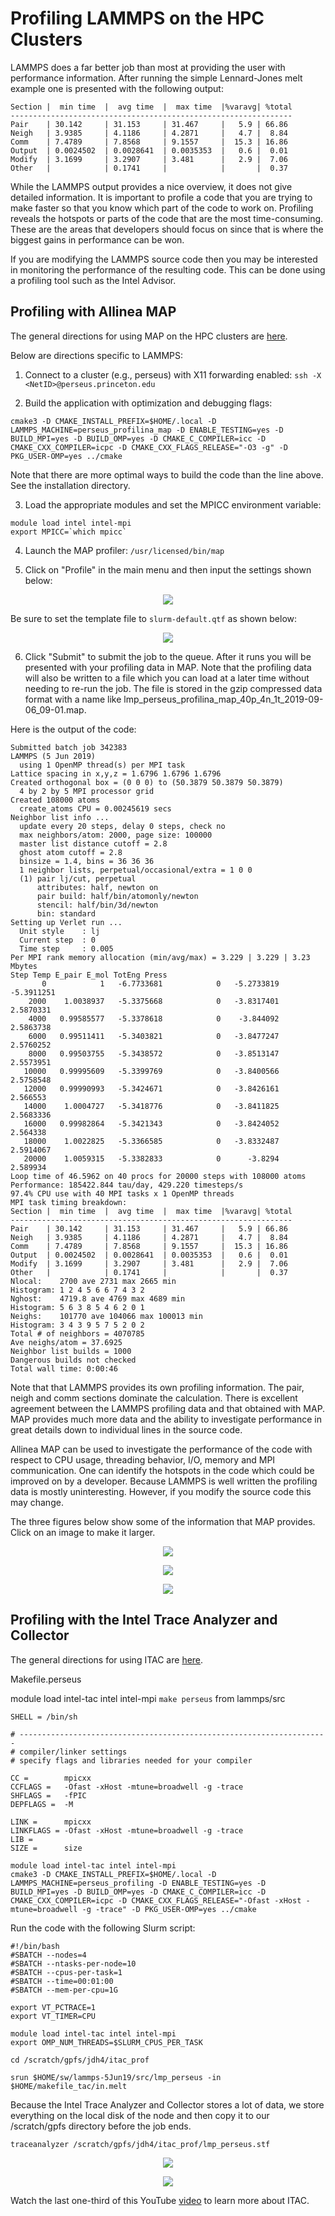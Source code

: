 # Profiling LAMMPS on the HPC Clusters

LAMMPS does a far better job than most at providing the user with performance information.
After running the simple Lennard-Jones melt example one is presented with the following
output:

```
Section |  min time  |  avg time  |  max time  |%varavg| %total
---------------------------------------------------------------
Pair    | 30.142     | 31.153     | 31.467     |   5.9 | 66.86
Neigh   | 3.9385     | 4.1186     | 4.2871     |   4.7 |  8.84
Comm    | 7.4789     | 7.8568     | 9.1557     |  15.3 | 16.86
Output  | 0.0024502  | 0.0028641  | 0.0035353  |   0.6 |  0.01
Modify  | 3.1699     | 3.2907     | 3.481      |   2.9 |  7.06
Other   |            | 0.1741     |            |       |  0.37
```

While the LAMMPS output provides a nice overview, it does not give detailed information.
It is important to profile a code that you are trying to make faster so that you know
which part of the code to work on.
Profiling reveals the hotspots or parts of the code that are the most time-consuming.
These are the areas that developers should focus on since that is where the biggest
gains in performance can be won.

If you are modifying the LAMMPS source code then you may be interested in monitoring the
performance of the resulting code. This can be done using a profiling tool such as the
Intel Advisor.

## Profiling with Allinea MAP

The general directions for using MAP on the HPC clusters are [here](https://researchcomputing.princeton.edu/faq/profiling-with-allinea-ma).

Below are directions specific to LAMMPS:

1. Connect to a cluster (e.g., perseus) with X11 forwarding enabled: `ssh -X <NetID>@perseus.princeton.edu`

2. Build the application with optimization and debugging flags:

```
cmake3 -D CMAKE_INSTALL_PREFIX=$HOME/.local -D LAMMPS_MACHINE=perseus_profilina_map -D ENABLE_TESTING=yes -D BUILD_MPI=yes -D BUILD_OMP=yes -D CMAKE_C_COMPILER=icc -D CMAKE_CXX_COMPILER=icpc -D CMAKE_CXX_FLAGS_RELEASE="-O3 -g" -D PKG_USER-OMP=yes ../cmake
```

Note that there are more optimal ways to build the code than the line above. See the installation directory.

3. Load the appropriate modules and set the MPICC environment variable:

```
module load intel intel-mpi
export MPICC=`which mpicc`
```

4. Launch the MAP profiler: `/usr/licensed/bin/map`

5. Click on "Profile" in the main menu and then input the settings shown below:

<p align="center">
<img src="run_settings.png">
</p>

Be sure to set the template file to `slurm-default.qtf` as shown below:

<p align="center">
<img src="submission_template_file.png">
</p>

6. Click "Submit" to submit the job to the queue. After it runs you will be presented with your profiling data in MAP. Note that the profiling data will also be written to a file which you can load at a later time without needing to re-run the job. The file is stored in the gzip compressed data format with a name like lmp_perseus_profilina_map_40p_4n_1t_2019-09-06_09-01.map.

Here is the output of the code:

```
Submitted batch job 342383
LAMMPS (5 Jun 2019)
  using 1 OpenMP thread(s) per MPI task
Lattice spacing in x,y,z = 1.6796 1.6796 1.6796
Created orthogonal box = (0 0 0) to (50.3879 50.3879 50.3879)
  4 by 2 by 5 MPI processor grid
Created 108000 atoms
  create_atoms CPU = 0.00245619 secs
Neighbor list info ...
  update every 20 steps, delay 0 steps, check no
  max neighbors/atom: 2000, page size: 100000
  master list distance cutoff = 2.8
  ghost atom cutoff = 2.8
  binsize = 1.4, bins = 36 36 36
  1 neighbor lists, perpetual/occasional/extra = 1 0 0
  (1) pair lj/cut, perpetual
      attributes: half, newton on
      pair build: half/bin/atomonly/newton
      stencil: half/bin/3d/newton
      bin: standard
Setting up Verlet run ...
  Unit style    : lj
  Current step  : 0
  Time step     : 0.005
Per MPI rank memory allocation (min/avg/max) = 3.229 | 3.229 | 3.23 Mbytes
Step Temp E_pair E_mol TotEng Press 
       0            1   -6.7733681            0   -5.2733819   -5.3911251 
    2000    1.0038937   -5.3375668            0   -3.8317401    2.5870331 
    4000   0.99585577   -5.3378618            0    -3.844092    2.5863738 
    6000   0.99511411   -5.3403821            0   -3.8477247    2.5760252 
    8000   0.99503755   -5.3438572            0   -3.8513147    2.5573951 
   10000   0.99995609   -5.3399769            0   -3.8400566    2.5758548 
   12000   0.99990993   -5.3424671            0   -3.8426161     2.566553 
   14000    1.0004727   -5.3418776            0   -3.8411825    2.5683336 
   16000   0.99982864   -5.3421343            0   -3.8424052     2.564338 
   18000    1.0022825   -5.3366585            0   -3.8332487    2.5914067 
   20000    1.0059315   -5.3382833            0      -3.8294     2.589934 
Loop time of 46.5962 on 40 procs for 20000 steps with 108000 atoms
Performance: 185422.844 tau/day, 429.220 timesteps/s
97.4% CPU use with 40 MPI tasks x 1 OpenMP threads
MPI task timing breakdown:
Section |  min time  |  avg time  |  max time  |%varavg| %total
---------------------------------------------------------------
Pair    | 30.142     | 31.153     | 31.467     |   5.9 | 66.86
Neigh   | 3.9385     | 4.1186     | 4.2871     |   4.7 |  8.84
Comm    | 7.4789     | 7.8568     | 9.1557     |  15.3 | 16.86
Output  | 0.0024502  | 0.0028641  | 0.0035353  |   0.6 |  0.01
Modify  | 3.1699     | 3.2907     | 3.481      |   2.9 |  7.06
Other   |            | 0.1741     |            |       |  0.37
Nlocal:    2700 ave 2731 max 2665 min
Histogram: 1 2 4 5 6 6 7 4 3 2
Nghost:    4719.8 ave 4769 max 4689 min
Histogram: 5 6 3 8 5 4 6 2 0 1
Neighs:    101770 ave 104066 max 100013 min
Histogram: 3 4 3 9 5 7 5 2 0 2
Total # of neighbors = 4070785
Ave neighs/atom = 37.6925
Neighbor list builds = 1000
Dangerous builds not checked
Total wall time: 0:00:46
```

Note that that LAMMPS provides its own profiling information. The pair, neigh and comm sections dominate the calculation. There is excellent agreement between the LAMMPS profiling data and that obtained with MAP. MAP provides much more data and the ability to investigate performance in great details down to individual lines in the source code.

Allinea MAP can be used to investigate the performance of the code with respect to CPU usage, threading behavior, I/O, memory and MPI communication. One can identify the hotspots in the code which could be improved on by a developer. Because LAMMPS is well written the profiling data is mostly uninteresting. However, if you modify the source code this may change.

The three figures below show some of the information that MAP provides. Click on an image to make it larger.

<p align="center">
<img src="map_overview.png">
</p>

<p align="center">
<img src="mpi_calls.png">
</p>

<p align="center">
<img src="by_function.png">
</p>

## Profiling with the Intel Trace Analyzer and Collector

The general directions for using ITAC are [here](https://researchcomputing.princeton.edu/faq/using-intel-trace-analyze).

Makefile.perseus

module load intel-tac intel intel-mpi
`make perseus` from lammps/src

```
SHELL = /bin/sh

# ---------------------------------------------------------------------
# compiler/linker settings
# specify flags and libraries needed for your compiler

CC =		mpicxx
CCFLAGS =	-Ofast -xHost -mtune=broadwell -g -trace
SHFLAGS =	-fPIC
DEPFLAGS =	-M

LINK =		mpicxx
LINKFLAGS =	-Ofast -xHost -mtune=broadwell -g -trace
LIB = 
SIZE =		size
```


```
module load intel-tac intel intel-mpi
cmake3 -D CMAKE_INSTALL_PREFIX=$HOME/.local -D LAMMPS_MACHINE=perseus_profiling -D ENABLE_TESTING=yes -D BUILD_MPI=yes -D BUILD_OMP=yes -D CMAKE_C_COMPILER=icc -D CMAKE_CXX_COMPILER=icpc -D CMAKE_CXX_FLAGS_RELEASE="-Ofast -xHost -mtune=broadwell -g -trace" -D PKG_USER-OMP=yes ../cmake
```

Run the code with the following Slurm script:

```
#!/bin/bash
#SBATCH --nodes=4
#SBATCH --ntasks-per-node=10
#SBATCH --cpus-per-task=1
#SBATCH --time=00:01:00
#SBATCH --mem-per-cpu=1G

export VT_PCTRACE=1
export VT_TIMER=CPU

module load intel-tac intel intel-mpi
export OMP_NUM_THREADS=$SLURM_CPUS_PER_TASK

cd /scratch/gpfs/jdh4/itac_prof

srun $HOME/sw/lammps-5Jun19/src/lmp_perseus -in $HOME/makefile_tac/in.melt
```

Because the Intel Trace Analyzer and Collector stores a lot of data, we store everything
on the local disk of the node and then copy it to our /scratch/gpfs directory before
the job ends.

`traceanalyzer /scratch/gpfs/jdh4/itac_prof/lmp_perseus.stf`

<p align="center">
<img src="itac_summary.png">
</p>

<p align="center">
<img src="itac_volume.png">
</p>

Watch the last one-third of this YouTube [video](https://www.youtube.com/watch?v=lQcTxVygROw) to learn more about ITAC.
